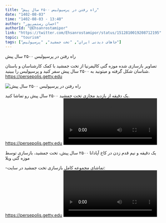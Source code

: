 ```yaml
---
title: "راه رفتن در پرسپولیس ۲۵۰۰ سال پیش"
date: "1402-08-03"
time: "1402-08-03 - 13:40"
author: "احسان رستمی‌پور"
authorId: "@Ehsanrostamipor"
link: "https://twitter.com/Ehsanrostamipor/status/1512810019208712195"
topic: "tourism"
tags: ["جاهای دیدنی ایران", "تخت جمشید", "پرسپولیس"]
---
```


راه رفتن در پرسپولیس ۲۵۰۰ سال پیش

تصاویر بازسازی شده موزه گتی کالیفرنیا از تخت جمشید با کمک کارشناسان و باستان شناسان شکل گرفته و میتونید به ۲۵۰۰ سال پیش سفر کنید و پرسپولیس را ببینید.  
https://persepolis.getty.edu

![راه رفتن در پرسپولیس ۲۵۰۰ سال پیش](/posts/tourism/rah-raftan-dar-persepolise-2500-sal-pish1.jfif)


یک دقیقه از بازدید مجازی تخت جمشید ۲۵۰۰ سال پیش رو تماشا کنید.   
https://persepolis.getty.edu 
![راه رفتن در پرسپولیس ۲۵۰۰ سال پیش](/posts/tourism/rah-raftan-dar-persepolise-2500-sal-pish2.mp4)

یک دقیقه و نیم قدم زدن در کاخ آپادانا ۲۵۰۰ سال پیش، تخت جمشید، بازسازی توسط موزه گتی ویلا

-تماشای مجموعه کامل بازسازی تخت جمشید در سایت:
https://persepolis.getty.edu
![راه رفتن در پرسپولیس ۲۵۰۰ سال پیش](/posts/tourism/rah-raftan-dar-persepolise-2500-sal-pish3.mp4)